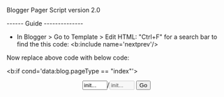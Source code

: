 Blogger Pager Script version 2.0

------ Guide --------------

* In Blogger > Go to Template > Edit HTML:
"Ctrl+F" for a search bar to find the this code: <b:include name='nextprev'/>

Now replace above code with below code:

<!-- Start Blogger Pager Script version 2.0-->
<!---<b:include name='nextprev'/>-->
<b:if cond='data:blog.pageType == &quot;index&quot;'>
<style type='text/css'>
.blogpager {font-size:1em; color:#49BA86; font-weight:bold; padding:0px 4px;}
.blogpager:hover{color:#398BC6;}
.TuePager input[type="text"]{ width: 10%; border: 1px solid #6FC89F; }
</style>
<div class"TuePager" align='center' style='margin:5px;'>
<form action='#' name='pager20'>
<span id='vwg-pager-first'/> <span id='vwg-pager-prev'/> <input name='showingpage' onfocus='this.select()' size='4' title='Enter page number that You want to go' type='text' value='init...'/>/<input disabled='disabled' name='pagestotal' size='4' type='text' value='init...'/> <input onclick='checkpager()' type='button' value='Go'/> <span id='vwg-pager-next'/> <span id='vwg-pager-last'/>
</form>
</div>
<script type='text/javascript'>
var blogID = &quot;YOUR-Blogger-blog-ID&quot;;
var home_page = &quot;http://YOURBlogNAME.blogspot.com/&quot;;
var pager_max_main = 7;
var pager_first_text = &quot;First&quot;;
var pager_last_text = &quot;Last&quot;;
var pager_prev_text = &quot;Prev&quot;;
var pager_next_text = &quot;Next&quot;;
</script>
<script src='URL of blogger_pager_script_v20.js' type='text/javascript'/>
</b:if>
<!-- END Blogger Pager Script version 2.0-->

*Note: 
- YOUR-Blogger-blog-ID: In your Blogger dashboard and take a look at your URL in browser address bar. You will now see a 19 digit unique identification number for your blog like this: ?blogID=5339405615560764967
- YOURBlogNAME: Your Blogspot Name.
- Replace "URL of blogger_pager_script_v20.js" with your URL.
